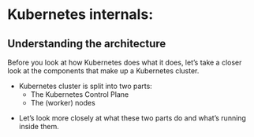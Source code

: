 # Kubernetes internals:

## Understanding the architecture

Before you look at how Kubernetes does what it does, let’s take a closer look at the components that make up a Kubernetes cluster. 
 * Kubernetes cluster is split into two parts:
    *  The Kubernetes Control Plane 
    * The (worker) nodes
- Let’s look more closely at what these two parts do and what’s running inside them.
    
